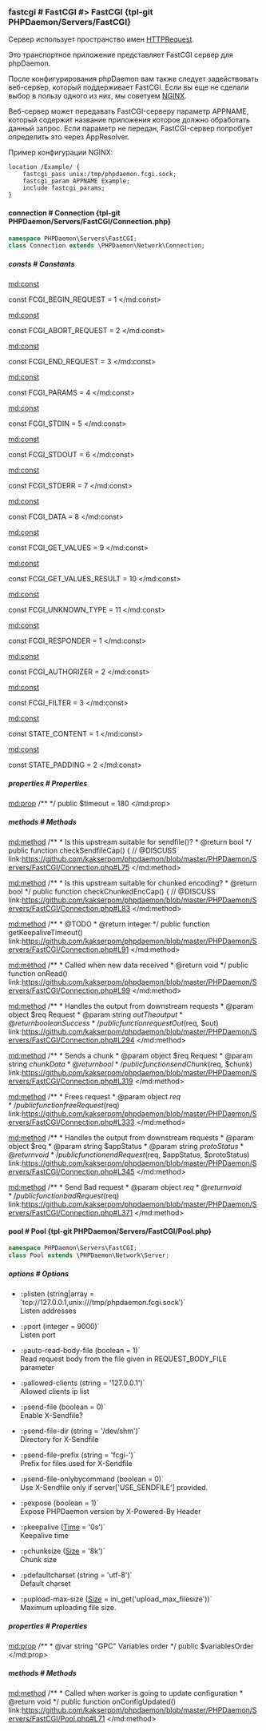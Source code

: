 ### fastcgi # FastCGI #> FastCGI {tpl-git PHPDaemon/Servers/FastCGI}

Сервер использует пространство имен [HTTPRequest](#httprequest).

Это транспортное приложение представляет FastCGI сервер для phpDaemon.

После конфигурирования phpDaemon вам также следует задействовать веб-сервер, который поддерживает FastCGI. Если вы еще не сделали выбор в пользу одного из них, мы советуем [NGINX](http://nginx.org).

Веб-сервер может передавать FastCGI-серверу параметр APPNAME, который содержит название приложения которое должно обработать данный запрос. Если параметр не передан, FastCGI-сервер попробует определить это через AppResolver.

Пример конфигурации NGINX:

```nginx
location /Example/ {
	fastcgi_pass unix:/tmp/phpdaemon.fcgi.sock;
	fastcgi_param APPNAME Example;
	include fastcgi_params;
}
```

<!-- include-namespace path="\PHPDaemon\Servers\FastCGI" level="" access="" -->
#### connection # Connection {tpl-git PHPDaemon/Servers/FastCGI/Connection.php}

```php
namespace PHPDaemon\Servers\FastCGI;
class Connection extends \PHPDaemon\Network\Connection;
```

##### consts # Constants

<md:const>

const FCGI_BEGIN_REQUEST = 1
</md:const>

<md:const>

const FCGI_ABORT_REQUEST = 2
</md:const>

<md:const>

const FCGI_END_REQUEST = 3
</md:const>

<md:const>

const FCGI_PARAMS = 4
</md:const>

<md:const>

const FCGI_STDIN = 5
</md:const>

<md:const>

const FCGI_STDOUT = 6
</md:const>

<md:const>

const FCGI_STDERR = 7
</md:const>

<md:const>

const FCGI_DATA = 8
</md:const>

<md:const>

const FCGI_GET_VALUES = 9
</md:const>

<md:const>

const FCGI_GET_VALUES_RESULT = 10
</md:const>

<md:const>

const FCGI_UNKNOWN_TYPE = 11
</md:const>

<md:const>

const FCGI_RESPONDER = 1
</md:const>

<md:const>

const FCGI_AUTHORIZER = 2
</md:const>

<md:const>

const FCGI_FILTER = 3
</md:const>

<md:const>

const STATE_CONTENT = 1
</md:const>

<md:const>

const STATE_PADDING = 2
</md:const>

<div class="clearboth"></div>

##### properties # Properties

<md:prop>
/**
 */
public $timeout = 180
</md:prop>

<div class="clearboth"></div>

##### methods # Methods

<md:method>
/**
	 * Is this upstream suitable for sendfile()?
	 * @return bool
	 */
public function checkSendfileCap() { // @DISCUSS
link:https://github.com/kakserpom/phpdaemon/blob/master/PHPDaemon/Servers/FastCGI/Connection.php#L75
</md:method>

<md:method>
/**
	 * Is this upstream suitable for chunked encoding?
	 * @return bool
	 */
public function checkChunkedEncCap() { // @DISCUSS
link:https://github.com/kakserpom/phpdaemon/blob/master/PHPDaemon/Servers/FastCGI/Connection.php#L83
</md:method>

<md:method>
/**
	 * @TODO
	 * @return integer
	 */
public function getKeepaliveTimeout()
link:https://github.com/kakserpom/phpdaemon/blob/master/PHPDaemon/Servers/FastCGI/Connection.php#L91
</md:method>

<md:method>
/**
	 * Called when new data received
	 * @return void
	 */
public function onRead()
link:https://github.com/kakserpom/phpdaemon/blob/master/PHPDaemon/Servers/FastCGI/Connection.php#L99
</md:method>

<md:method>
/**
	 * Handles the output from downstream requests
	 * @param  object  $req Request
	 * @param  string  $out The output
	 * @return boolean      Success
	 */
public function requestOut($req, $out)
link:https://github.com/kakserpom/phpdaemon/blob/master/PHPDaemon/Servers/FastCGI/Connection.php#L294
</md:method>

<md:method>
/**
	 * Sends a chunk
	 * @param  object  $req   Request
	 * @param  string  $chunk Data
	 * @return bool
	 */
public function sendChunk($req, $chunk)
link:https://github.com/kakserpom/phpdaemon/blob/master/PHPDaemon/Servers/FastCGI/Connection.php#L319
</md:method>

<md:method>
/**
	 * Frees request
	 * @param  object $req
	 */
public function freeRequest($req)
link:https://github.com/kakserpom/phpdaemon/blob/master/PHPDaemon/Servers/FastCGI/Connection.php#L333
</md:method>

<md:method>
/**
	 * Handles the output from downstream requests
	 * @param  object $req
	 * @param  string $appStatus
	 * @param  string $protoStatus
	 * @return void
	 */
public function endRequest($req, $appStatus, $protoStatus)
link:https://github.com/kakserpom/phpdaemon/blob/master/PHPDaemon/Servers/FastCGI/Connection.php#L345
</md:method>

<md:method>
/**
	 * Send Bad request
	 * @param  object $req
	 * @return void
	 */
public function badRequest($req)
link:https://github.com/kakserpom/phpdaemon/blob/master/PHPDaemon/Servers/FastCGI/Connection.php#L371
</md:method>

<div class="clearboth"></div>

#### pool # Pool {tpl-git PHPDaemon/Servers/FastCGI/Pool.php}

```php
namespace PHPDaemon\Servers\FastCGI;
class Pool extends \PHPDaemon\Network\Server;
```

##### options # Options

 - `:p`listen (string|array = 'tcp://127.0.0.1,unix:///tmp/phpdaemon.fcgi.sock')`  
 Listen addresses

 - `:p`port (integer = 9000)`  
 Listen port

 - `:p`auto-read-body-file (boolean = 1)`  
 Read request body from the file given in REQUEST_BODY_FILE parameter

 - `:p`allowed-clients (string = '127.0.0.1')`  
 Allowed clients ip list

 - `:p`send-file (boolean = 0)`  
 Enable X-Sendfile?

 - `:p`send-file-dir (string = '/dev/shm')`  
 Directory for X-Sendfile

 - `:p`send-file-prefix (string = 'fcgi-')`  
 Prefix for files used for X-Sendfile

 - `:p`send-file-onlybycommand (boolean = 0)`  
 Use X-Sendfile only if server['USE_SENDFILE'] provided.

 - `:p`expose (boolean = 1)`  
 Expose PHPDaemon version by X-Powered-By Header

 - `:p`keepalive ([Time](#config/types/time) = '0s')`  
 Keepalive time

 - `:p`chunksize ([Size](#config/types/size) = '8k')`  
 Chunk size

 - `:p`defaultcharset (string = 'utf-8')`  
 Default charset

 - `:p`upload-max-size ([Size](#config/types/size) = ini_get('upload_max_filesize'))`  
 Maximum uploading file size.

##### properties # Properties

<md:prop>
/** 
	 * @var string "GPC" Variables order
	 */
public $variablesOrder
</md:prop>

<div class="clearboth"></div>

##### methods # Methods

<md:method>
/**
	 * Called when worker is going to update configuration
	 * @return void
	 */
public function onConfigUpdated()
link:https://github.com/kakserpom/phpdaemon/blob/master/PHPDaemon/Servers/FastCGI/Pool.php#L71
</md:method>

<div class="clearboth"></div>


<!--/ include-namespace -->
